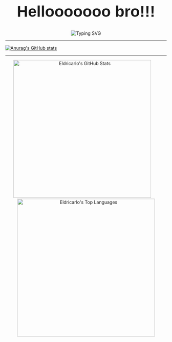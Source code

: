 <div align = "center">
  <h1 style = "border-bottom: none; font-family: Arial, sans-serif; font-size: 48px;"><strong>Hellooooooo bro!!!</strong></h1>
</div>

<div align = "center">
  
![Typing SVG](https://readme-typing-svg.demolab.com?font=Fira+Code&pause=1000&color=F75C7E&width=550&lines=Though+just+a+student%2C+young+and+keen%2C;In+every+line+of+code%2C+a+world+is+seen.;With+syntax%2C+style%2C+I+strive+to+mend%2C;A+useful+project%2C+a+helpful+friend.;A+flicker's+hope%2C+a+gentle+gleam%2C;To+add+a+light+to+the+world's+great+stream.;An+architect's+dream%2C+a+goal+so+high%2C;To+build+and+shape+beneath+the+sky.;May+you%2C+as+well%2C+find+your+own+way%2C;And+be+the+person+you+are+today%2C;And+strive+to+be%2C+with+all+your+might%2C;A+shining+star+in+your+own+light.)
</div>

---

<p align = "center">
  
[![Anurag's GitHub stats](https://github-readme-stats.vercel.app/api?username=eldricarlo)](https://github.com/anuraghazra/github-readme-stats)
</p>

---

<p align="center">
  <img width="430" src="https://github-readme-stats.vercel.app/api?username=eldricarlo&show_icons=true&theme=dark" alt="Eldricarlo's GitHub Stats"/>
  &nbsp; &nbsp; &nbsp;
  <img width="430" src="https://github-readme-stats.vercel.app/api/top-langs/?username=eldricarlo&langs_count=8&theme=dark" alt="Eldricarlo's Top Languages"/>
</p>
